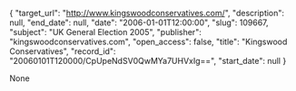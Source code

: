 {
  "target_url": "http://www.kingswoodconservatives.com/", 
  "description": null, 
  "end_date": null, 
  "date": "2006-01-01T12:00:00", 
  "slug": 109667, 
  "subject": "UK General Election 2005", 
  "publisher": "kingswoodconservatives.com", 
  "open_access": false, 
  "title": "Kingswood Conservatives", 
  "record_id": "20060101T120000/CpUpeNdSV0QwMYa7UHVxIg==", 
  "start_date": null
}

None